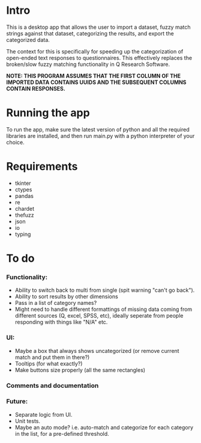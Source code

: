 # Intro

This is a desktop app that allows the user to import a dataset, fuzzy match strings against that dataset, categorizing the results, and export the categorized data.

The context for this is specifically for speeding up the categorization of open-ended text responses to questionnaires. This effectively replaces the broken/slow fuzzy matching functionality in Q Research Software.

**NOTE: THIS PROGRAM ASSUMES THAT THE FIRST COLUMN OF THE IMPORTED DATA CONTAINS UUIDS AND THE SUBSEQUENT COLUMNS CONTAIN RESPONSES.**

# Running the app

To run the app, make sure the latest version of python and all the required libraries are installed, and then run main.py with a python interpreter of your choice.

# Requirements

- tkinter
- ctypes
- pandas
- re
- chardet
- thefuzz
- json
- io
- typing

# To do

### Functionality:

- Ability to switch back to multi from single (spit warning "can't go back").
- Ability to sort results by other dimensions
- Pass in a list of category names?
- Might need to handle different formattings of missing data coming from different sources (Q, excel, SPSS, etc), ideally seperate from people responding with things like "N/A" etc.

### UI:

- Maybe a box that always shows uncategorized (or remove current match and put them in there?)
- Tooltips (for what exactly?)
- Make buttons size properly (all the same rectangles)

### Comments and documentation

### Future:

- Separate logic from UI.
- Unit tests.
- Maybe an auto mode? i.e. auto-match and categorize for each category in the list, for a pre-defined threshold.
